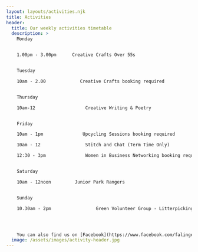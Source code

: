 ```yaml
---
layout: layouts/activities.njk
title: Activities
header:
  title: Our weekly activities timetable
  description: >
    Monday


    1.00pm - 3.00pm      Creative Crafts Over 55s


    Tuesday

    10am - 2.00             Creative Crafts booking required


    Thursday

    10am-12                   Creative Writing & Poetry


    Friday

    10am - 1pm               Upcycling Sessions booking required

    10am - 12                 Stitch and Chat (Term Time Only)

    12:30 - 3pm               Women in Business Networking booking required


    Saturday

    10am - 12noon         Junior Park Rangers


    Sunday

    10.30am - 2pm                 Green Volunteer Group - Litterpicking & Gardening




    You can also find us on [Facebook](https://www.facebook.com/falingeparkrochdale), on [Twitter](https://twitter.com/falingehub) or on [Instagram](http://instagram.com/vintageworxcdtrust).
  image: /assets/images/activity-header.jpg
---
```


